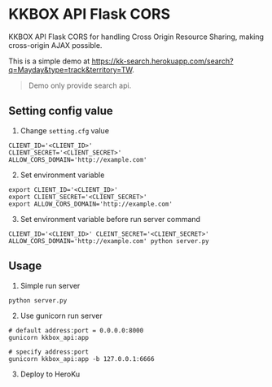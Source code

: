 # KKBOX API Flask CORS

KKBOX API Flask CORS for handling Cross Origin Resource Sharing, making cross-origin AJAX possible.

This is a simple demo at https://kk-search.herokuapp.com/search?q=Mayday&type=track&territory=TW.

> Demo only provide search api.

## Setting config value

1. Change `setting.cfg` value
```shell
CLIENT_ID='<CLIENT_ID>'
CLIENT_SECRET='<CLIENT_SECRET>'
ALLOW_CORS_DOMAIN='http://example.com'
```

2. Set environment variable
```shell
export CLIENT_ID='<CLIENT_ID>'
export CLIENT_SECRET='<CLIENT_SECRET>'
export ALLOW_CORS_DOMAIN='http://example.com'
```

3. Set environment variable before run server command
```shell
CLIENT_ID='<CLIENT_ID>' CLEINT_SECRET='<CLIENT_SECRET>' ALLOW_CORS_DOMAIN='http://example.com' python server.py
```

## Usage

1. Simple run server
```shell
python server.py
```

2. Use gunicorn run server
```shell
# default address:port = 0.0.0.0:8000
gunicorn kkbox_api:app

# specify address:port
gunicorn kkbox_api:app -b 127.0.0.1:6666
```

3. Deploy to HeroKu
